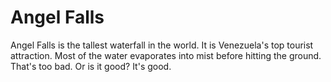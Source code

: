 # Angel Falls

Angel Falls is the tallest waterfall in the world. It is Venezuela's top tourist
attraction. Most of the water evaporates into mist before hitting the ground.
That's too bad. Or is it good? It's good.
